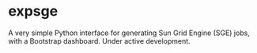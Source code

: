 # expsge
A very simple Python interface for generating Sun Grid Engine (SGE) jobs, with a Bootstrap dashboard. Under active development.
